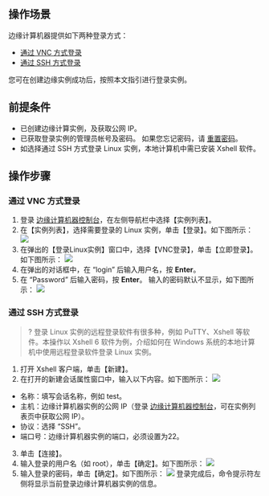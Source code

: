 ## 操作场景
边缘计算机器提供如下两种登录方式：
- [通过 VNC 方式登录](#ECM_VNCLoginLinux)
- [通过 SSH 方式登录](#ECM_SSHLoginLinux)

您可在创建边缘实例成功后，按照本文指引进行登录实例。

## 前提条件

- 已创建边缘计算实例，及获取公网 IP。
- 已获取登录实例的管理员帐号及密码。
如果您忘记密码，请 [重置密码](https://cloud.tencent.com/document/product/1108/44898)。
- 如选择通过 SSH 方式登录 Linux 实例，本地计算机中需已安装 Xshell 软件。

## 操作步骤

<span id="ECM_VNCLoginLinux"></span>
### 通过 VNC 方式登录

1. 登录 [边缘计算机器控制台](https://console.cloud.tencent.com/ecm/overview)，在左侧导航栏中选择【实例列表】。
2. 在【实例列表】，选择需要登录的 Linux 实例，单击【登录】。如下图所示： 
![](https://main.qcloudimg.com/raw/39c88030110b8e87a5f2bc2857596847.png)
3. 在弹出的【登录Linux实例】窗口中，选择【VNC登录】，单击【立即登录】。如下图所示：
![](https://main.qcloudimg.com/raw/344a4741252ffb89e9125c7c5c25be99.png)
4. 在弹出的对话框中，在 “login” 后输入用户名，按 **Enter**。
5. 在 “Password” 后输入密码，按 **Enter**。
输入的密码默认不显示，如下图所示：
![](https://main.qcloudimg.com/raw/bab14d0f56db2f3bc1ab949e08fcc0f0.png)

<span id="ECM_SSHLoginLinux"></span>
### 通过 SSH 方式登录
>? 登录 Linux 实例的远程登录软件有很多种，例如 PuTTY、Xshell 等软件。本操作以 Xshell 6 软件为例，介绍如何在 Windows 系统的本地计算机中使用远程登录软件登录 Linux 实例。
>

1. 打开 Xshell 客户端，单击【新建】。
2. 在打开的新建会话属性窗口中，输入以下内容。如下图所示：
![](https://main.qcloudimg.com/raw/a9687002f69254be9ef82204b2a9f5df.png)
 - 名称：填写会话名称，例如 test。
 - 主机：边缘计算机器实例的公网 IP（登录 [边缘计算机器控制台](https://console.cloud.tencent.com/ecm/instance)，可在实例列表页中获取公网 IP）。
 - 协议：选择 “SSH”。
 - 端口号：边缘计算机器实例的端口，必须设置为22。
3. 单击【连接】。
4. 输入登录的用户名（如 root），单击【确定】。如下图所示：
![](https://main.qcloudimg.com/raw/ca0f13ec931dca98f2150a86ac3f4b7d.png)
5. 输入登录的密码，单击【确定】。如下图所示：
![](https://main.qcloudimg.com/raw/ee835c4ed380a356188aec5023608087.png)
登录完成后，命令提示符左侧将显示当前登录边缘计算机器实例的信息。


